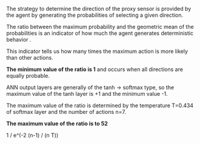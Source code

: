 The strategy to determine the direction of the proxy sensor is provided by the agent by generating the probabilities of selecting a given direction.

The ratio between the maximum probability and the geometric mean of the probabilities is an indicator of how much the agent generates deterministic behavior .

This indicator tells us how many times the maximum action is more likely than other actions.

**The minimum value of the ratio is 1** and occurs when all directions are equally probable.

ANN output layers are generally of the tanh -> softmax type, so the maximum value of the tanh layer is +1 and the minimum value -1.

The maximum value of the ratio is determined by the temperature T=0.434 of softmax layer and the number of actions n=7.

**The maximum value of the ratio is to 52**

1 / e^(-2 (n-1) / (n T))

